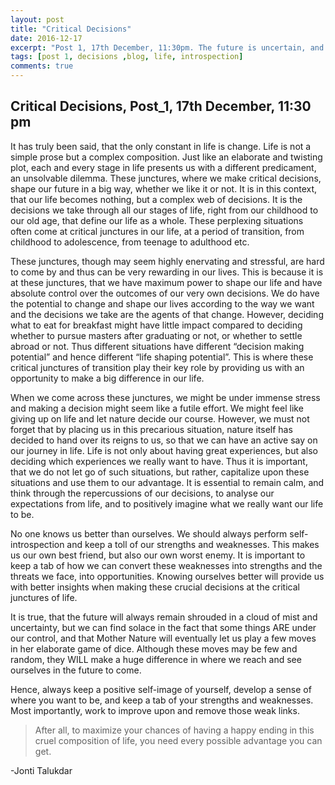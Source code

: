```yaml
---
layout: post
title: "Critical Decisions"
date: 2016-12-17
excerpt: "Post 1, 17th December, 11:30pm. The future is uncertain, and the game cruel, but you can find solace in the fact that your decisions will make a difference."
tags: [post 1, decisions ,blog, life, introspection]
comments: true
---
```

## Critical Decisions, Post_1, 17th December, 11:30 pm

It has truly been said, that the only constant in life is change. Life is not a simple prose but a complex composition. Just like an elaborate and twisting plot, each and every stage in life presents us with a different predicament, an unsolvable dilemma. These junctures, where we make critical decisions, shape our future in a big way, whether we like it or not. It is in this context, that our life becomes nothing, but a complex web of decisions. It is the decisions we take through all our stages of life, right from our childhood to our old age, that define our life as a whole. These perplexing situations often come at critical junctures in our life, at a period of transition, from childhood to adolescence, from teenage to adulthood etc.

These junctures, though may seem highly enervating and stressful, are hard to come by and thus can be very rewarding in our lives. This is because it is at these junctures, that we have maximum power to shape our life and have absolute control over the outcomes of our very own decisions. We do have the potential to change and shape our lives according to the way we want and the decisions we take are the agents of that change. However, deciding what to eat for breakfast might have little impact compared to deciding whether to pursue masters after graduating or not, or whether to settle abroad or not. Thus different situations have different “decision making potential” and hence different “life shaping potential”. This is where these critical junctures of transition play their key role by providing us with an opportunity to make a big difference in our life.

When we come across these junctures, we might be under immense stress and making a decision might seem like a futile effort. We might feel like giving up on life and let nature decide our course. However, we must not forget that by placing us in this precarious situation, nature itself has decided to hand over its reigns to us, so that we can have an active say on our journey in life. Life is not only about having great experiences, but also deciding which experiences we really want to have. Thus it is important, that we do not let go of such situations, but rather, capitalize upon these situations and use them to our advantage. It is essential to remain calm, and think through the repercussions of our decisions, to analyse our expectations from life, and to positively imagine what we really want our life to be. 

No one knows us better than ourselves. We should always perform self-introspection and keep a toll of our strengths and weaknesses. This makes us our own best friend, but also our own worst enemy. It is important to keep a tab of how we can convert these weaknesses into strengths and the threats we face, into opportunities. Knowing ourselves better will provide us with better insights when making these crucial decisions at the critical junctures of life. 

It is true, that the future will always remain shrouded in a cloud of mist and uncertainty, but we can find solace in the fact that some things ARE under our control, and that Mother Nature will eventually let us play a few moves in her elaborate game of dice. Although these moves may be few and random, they WILL make a huge difference in where we reach and see ourselves in the future to come. 

Hence, always keep a positive self-image of yourself, develop a sense of where you want to be, and keep a tab of your strengths and weaknesses. Most importantly, work to improve upon and remove those weak links. 

>After all, to maximize your chances of having a happy ending in this cruel composition of life, you need every possible advantage you can get. 

-Jonti Talukdar 
